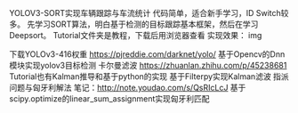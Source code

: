 YOLOV3-SORT实现车辆跟踪与车流统计
代码简单，适合新手学习，ID Switch较多。
先学习SORT算法，明白基于检测的目标跟踪基本框架，然后在学习Deepsort。
Tutorial文件夹是教程，下载后用浏览器查看
实现效果：
img

下载YOLOv3-416权重
https://pjreddie.com/darknet/yolo/
基于Opencv的Dnn模块实现yolov3目标检测
卡尔曼滤波
https://zhuanlan.zhihu.com/p/45238681
Tutorial也有Kalman推导和基于python的实现
基于Filterpy实现Kalman滤波
指派问题与匈牙利解法
笔记：http://note.youdao.com/s/QsRIcLcJ
基于scipy.optimize的linear_sum_assignment实现匈牙利匹配
